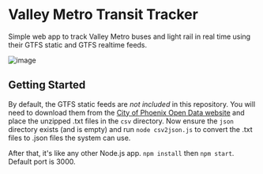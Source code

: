 # Valley Metro Transit Tracker

Simple web app to track Valley Metro buses and light rail in real time using their GTFS static and GTFS realtime feeds.

![image](https://i.imgur.com/otCZ2zF.jpeg)

## Getting Started

By default, the GTFS static feeds are _not included_ in this repository. You will need to download them from the [City of Phoenix Open Data website](https://www.phoenixopendata.com/dataset/valley-metro-bus-schedule) and place the unzipped .txt files in the `csv` directory. Now ensure the `json` directory exists (and is empty) and run `node csv2json.js` to convert the .txt files to .json files the system can use.

After that, it's like any other Node.js app. `npm install` then `npm start`. Default port is 3000.

